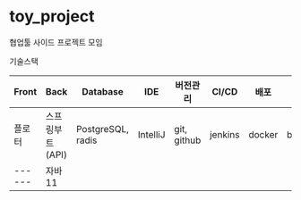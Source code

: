 # toy_project
협업툴 사이드 프로젝트 모임


기술스택

|Front|Back|Database|IDE|버전관리|CI/CD|배포|퍼블리싱|
|-----|----|--------|---|-------|-----|----|-------|
|플로터|스프링부트(API)|PostgreSQL, radis|IntelliJ|git, github|jenkins|docker|bootstrap5
|------|자바11|
